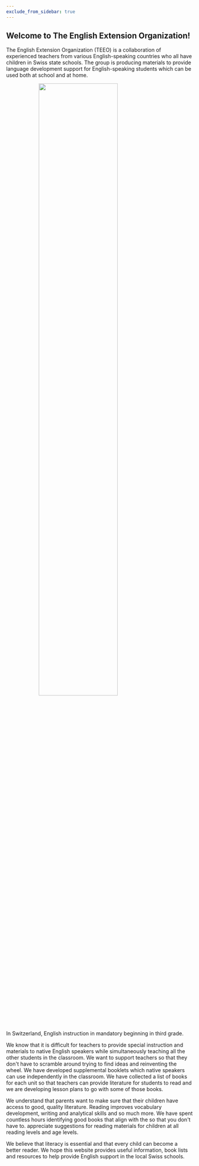 ```yaml
---
exclude_from_sidebar: true
---
```


## Welcome to The English Extension Organization! 


The English Extension Organization (TEEO) is a collaboration of experienced teachers from various English-speaking countries who all have children in Swiss state schools. The group is producing materials to provide language development support for English-speaking students which can be used both at school and at home.  

<img src="https://i.imgur.com/msRysTK.png" width="65%" style="display:block;margin-left:auto;margin-right:auto;"/>

In Switzerland, English instruction in mandatory beginning in third grade.  

We know that it is difficult for teachers to provide special instruction and materials to native English speakers while simultaneously teaching all the other students in the classroom.  We want to support  teachers so that they don't have to scramble around trying to find ideas and reinventing the wheel.  We have developed supplemental booklets which native speakers can use independently in the classroom.   We have collected a list of books for each unit so that teachers can provide literature for students to read and we are developing lesson plans to go with some of those books. 

We understand that parents want to make sure that their children have access to good, quality literature.  Reading improves vocabulary development, writing and analytical skills and so much more.  We have spent countless hours identifying good books that align with the  so that you don't have to.  appreciate suggestions for reading materials for children at all reading levels and age levels.

We believe that literacy is essential and that every child can become a better reader.  We hope this website provides useful information, book lists and resources to help provide English support in the local Swiss schools.  

<!--stackedit_data:
eyJoaXN0b3J5IjpbMTgxNzcyMjE2OCwtMTA4NTA2MzY5OCwtMT
YyNDc0NjI3MCwtMTA1MzM5NzQwMSwtMTYyNDc0NjI3MCw3MzA1
Mjg4MjgsLTk1Mzg1NDI3NSwtOTUzODU0Mjc1LC0yOTM4MDU2MD
AsMTQ3NTQ2OTUwOCwtMTc2NzY0NzgyOCwtMTE3MDcwMzU2Nl19

-->